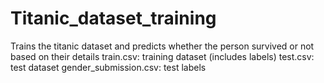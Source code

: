 # Titanic_dataset_training
Trains the titanic dataset and predicts whether the person survived or not based on their details
train.csv: training dataset (includes labels)
test.csv: test dataset
gender_submission.csv: test labels
